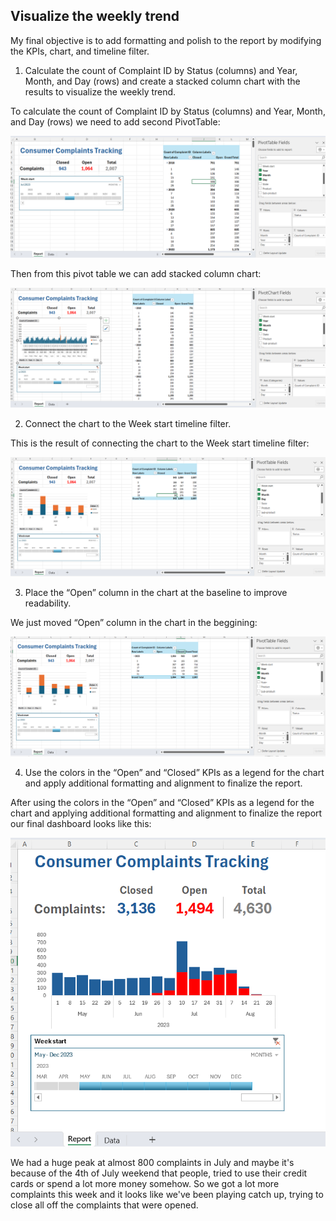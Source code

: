 ## Visualize the weekly trend 

My final objective is to add formatting and polish to the report by modifying the KPIs, chart, and timeline filter.

1. Calculate the count of Complaint ID by Status (columns) and Year, Month, and Day (rows) and create a stacked column chart with the results to visualize the weekly trend.

To calculate the count of Complaint ID by Status (columns) and Year, Month, and Day (rows) we need to add second PivotTable:

![](/Consumer_Complaint_Tracking/screenshots/obj3_task1.png)

Then from this pivot table we can add stacked column chart:

![](/Consumer_Complaint_Tracking/screenshots/obj3_task1_1.png)

2. Connect the chart to the Week start timeline filter.

This is the result of connecting the chart to the Week start timeline filter:

![](/Consumer_Complaint_Tracking/screenshots/obj3_task2.png)

3. Place the “Open” column in the chart at the baseline to improve readability.

We just moved “Open” column in the chart in the beggining:

![](/Consumer_Complaint_Tracking/screenshots/obj3_task3.png)

4. Use the colors in the “Open” and “Closed” KPIs as a legend for the chart and apply additional formatting and alignment to finalize the report.

After using the colors in the “Open” and “Closed” KPIs as a legend for the chart and applying additional formatting and alignment to finalize the report our final dashboard looks like this:

![](/Consumer_Complaint_Tracking/screenshots/result_dashboard.png)

We had a huge peak at almost 800 complaints in July and maybe it's because of the 4th of July weekend that people, tried to use their credit cards or spend a lot more money somehow. So we got a lot more complaints this week and it looks like we've been playing catch up, trying to close all off the complaints that were opened. 

